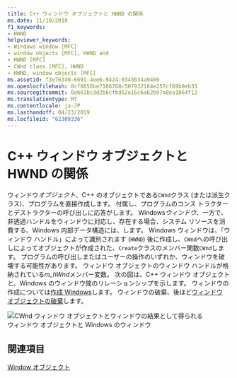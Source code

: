 ```yaml
---
title: C++ ウィンドウ オブジェクトと HWND の関係
ms.date: 11/19/2018
f1_keywords:
- HWND
helpviewer_keywords:
- Windows window [MFC]
- window objects [MFC], HWND and
- HWND [MFC]
- CWnd class [MFC], HWND
- HWND, window objects [MFC]
ms.assetid: f2e76340-6691-4ee6-9424-0345634a9469
ms.openlocfilehash: 8cf8856be7166768c507932184e257cf69b0eb35
ms.sourcegitcommit: 0ab61bc3d2b6cfbd52a16c6ab2b97a8ea1864f12
ms.translationtype: MT
ms.contentlocale: ja-JP
ms.lasthandoff: 04/23/2019
ms.locfileid: "62309336"
---
```

# <a name="relationship-between-a-c-window-object-and-an-hwnd"></a>C++ ウィンドウ オブジェクトと HWND の関係

ウィンドウ*オブジェクト*、C++ のオブジェクトである`CWnd`クラス (または派生クラス)、プログラムを直接作成します。 付属し、プログラムのコンス トラクターとデストラクターの呼び出しに応答がします。 Windows*ウィンドウ*、一方で、非透過ハンドルをウィンドウに対応し、存在する場合、システム リソースを消費する、Windows 内部データ構造には、します。 Windows ウィンドウは、「ウィンドウ ハンドル」によって識別されます (`HWND`) 後に作成し、`CWnd`への呼び出しによってオブジェクトが作成された、`Create`クラスのメンバー関数`CWnd`します。 プログラムの呼び出しまたはユーザーの操作のいずれか、ウィンドウを破壊する可能性があります。 ウィンドウ オブジェクトのウィンドウ ハンドルが格納されている*m_hWnd*メンバー変数。 次の図は、C++ ウィンドウ オブジェクトと、Windows のウィンドウ間のリレーションシップを示します。 ウィンドウの作成については[作成 Windows](../mfc/creating-windows.md)します。 ウィンドウの破棄、後ほど[ウィンドウ オブジェクトの破棄](../mfc/destroying-window-objects.md)します。

![CWnd ウィンドウ オブジェクトとウィンドウの結果として得られる](../mfc/media/vc37fj1.gif "CWnd ウィンドウ オブジェクトと結果ウィンドウ") <br/>
ウィンドウ オブジェクトと Windows のウィンドウ

## <a name="see-also"></a>関連項目

[Window オブジェクト](../mfc/window-objects.md)

